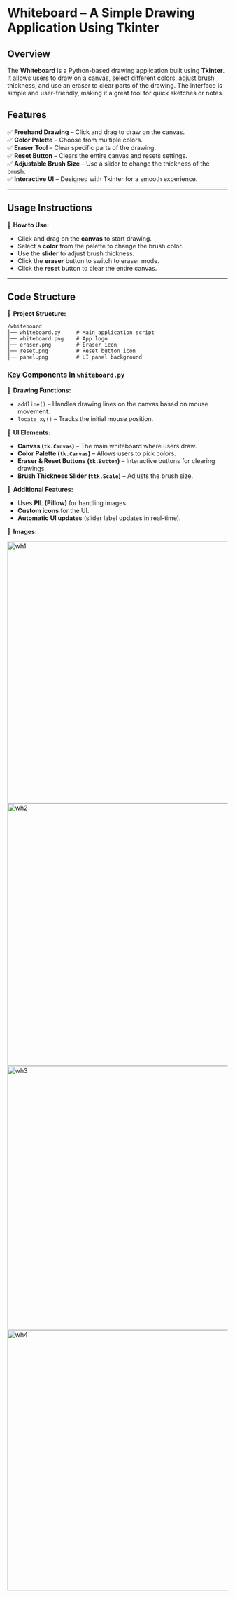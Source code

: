 # **Whiteboard – A Simple Drawing Application Using Tkinter**  

## **Overview**  
The **Whiteboard** is a Python-based drawing application built using **Tkinter**. It allows users to draw on a canvas, select different colors, adjust brush thickness, and use an eraser to clear parts of the drawing. The interface is simple and user-friendly, making it a great tool for quick sketches or notes.  

## **Features**  
✅ **Freehand Drawing** – Click and drag to draw on the canvas.  
✅ **Color Palette** – Choose from multiple colors.  
✅ **Eraser Tool** – Clear specific parts of the drawing.  
✅ **Reset Button** – Clears the entire canvas and resets settings.  
✅ **Adjustable Brush Size** – Use a slider to change the thickness of the brush.  
✅ **Interactive UI** – Designed with Tkinter for a smooth experience.  

---

## **Usage Instructions**  
🎨 **How to Use:**  
- Click and drag on the **canvas** to start drawing.  
- Select a **color** from the palette to change the brush color.  
- Use the **slider** to adjust brush thickness.  
- Click the **eraser** button to switch to eraser mode.  
- Click the **reset** button to clear the entire canvas.  

---

## **Code Structure**  
📂 **Project Structure:**  
```
/whiteboard
│── whiteboard.py     # Main application script
│── whiteboard.png    # App logo
│── eraser.png        # Eraser icon
│── reset.png         # Reset button icon
│── panel.png         # UI panel background
```

### **Key Components in `whiteboard.py`**  
📌 **Drawing Functions:**  
- `addline()` – Handles drawing lines on the canvas based on mouse movement.  
- `locate_xy()` – Tracks the initial mouse position.  

📌 **UI Elements:**  
- **Canvas (`tk.Canvas`)** – The main whiteboard where users draw.  
- **Color Palette (`tk.Canvas`)** – Allows users to pick colors.  
- **Eraser & Reset Buttons (`tk.Button`)** – Interactive buttons for clearing drawings.  
- **Brush Thickness Slider (`ttk.Scale`)** – Adjusts the brush size.  

📌 **Additional Features:**  
- Uses **PIL (Pillow)** for handling images.  
- **Custom icons** for the UI.  
- **Automatic UI updates** (slider label updates in real-time).


📌 **Images:** 

  <img width="1047" height="597" alt="wh1" src="https://github.com/user-attachments/assets/d6fe2795-e4d5-4074-9b25-c1b9becf94e4" />
  <img width="1055" height="599" alt="wh2" src="https://github.com/user-attachments/assets/f9e21762-fad0-476a-b38c-0fd4febc8b4e" />
  <img width="1051" height="602" alt="wh3" src="https://github.com/user-attachments/assets/f3e1b79e-218e-40b0-b937-8bf88f7e5e37" />
  <img width="1050" height="594" alt="wh4" src="https://github.com/user-attachments/assets/e5466e25-61b5-4a95-9d69-05b9ecab5589" />




